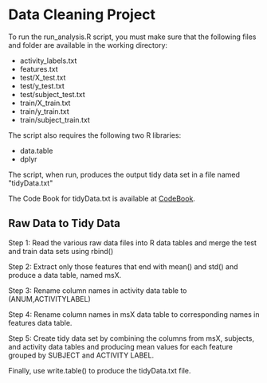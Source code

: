 Data Cleaning Project
=====================

To run the run_analysis.R script, you must make sure that the following files
and folder are available in the working directory:

* activity_labels.txt
* features.txt
* test/X_test.txt
* test/y_test.txt
* test/subject_test.txt
* train/X_train.txt
* train/y_train.txt
* train/subject_train.txt

The script also requires the following two R libraries:

* data.table
* dplyr

The script, when run, produces the output tidy data set in 
a file named "tidyData.txt"

The Code Book for tidyData.txt is available at [CodeBook](codeBook.md).

Raw Data to Tidy Data
---------------------

Step 1: Read the various raw data files into R data tables and merge the 
test and train data sets using rbind()

Step 2: Extract only those features that end with mean() and std() and
produce a data table, named msX.

Step 3: Rename column names in activity data table to (ANUM,ACTIVITYLABEL)

Step 4: Rename column names in msX data table to corresponding names in
features data table.

Step 5: Create tidy data set by combining the columns from msX, subjects,
and activity data tables and producing mean values for each feature
grouped by SUBJECT and ACTIVITY LABEL.

Finally, use write.table() to produce the tidyData.txt file.

